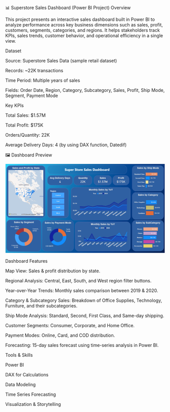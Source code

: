 📊 Superstore Sales Dashboard (Power BI Project)
Overview

This project presents an interactive sales dashboard built in Power BI to analyze performance across key business dimensions such as sales, profit, customers, segments, categories, and regions.
It helps stakeholders track KPIs, sales trends, customer behavior, and operational efficiency in a single view.

Dataset

Source: Superstore Sales Data (sample retail dataset)

Records: ~22K transactions

Time Period: Multiple years of sales

Fields: Order Date, Region, Category, Subcategory, Sales, Profit, Ship Mode, Segment, Payment Mode

Key KPIs

Total Sales: $1.57M

Total Profit: $175K

Orders/Quantity: 22K

Average Delivery Days: 4 (by using DAX function, Datedif)

🖼 Dashboard Preview

<img src="Supersales_dashboard2.png" alt="Dashboard Preview" width="600">


Dashboard Features

Map View: Sales & profit distribution by state.

Regional Analysis: Central, East, South, and West region filter buttons.

Year-over-Year Trends: Monthly sales comparison between 2019 & 2020.

Category & Subcategory Sales: Breakdown of Office Supplies, Technology, Furniture, and their subcategories.

Ship Mode Analysis: Standard, Second, First Class, and Same-day shipping.

Customer Segments: Consumer, Corporate, and Home Office.

Payment Modes: Online, Card, and COD distribution.

Forecasting: 15-day sales forecast using time-series analysis in Power BI.

Tools & Skills

Power BI

DAX for Calculations

Data Modeling

Time Series Forecasting

Visualization & Storytelling
